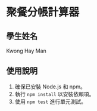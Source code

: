 # 聚餐分帳計算器

## 學生姓名
Kwong Hay Man

## 使用說明
1. 確保已安裝 Node.js 和 npm。
2. 執行 `npm install` 以安裝依賴項。
3. 使用 `npm test` 進行單元測試。